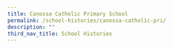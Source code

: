 ```yaml
---
title: Canossa Catholic Primary School
permalink: /school-histories/canossa-catholic-pri/
description: ""
third_nav_title: School Histories
---
```

